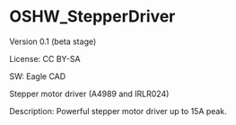 OSHW_StepperDriver
==================

Version 0.1 (beta stage)

License: CC BY-SA

SW: Eagle CAD

Stepper motor driver (A4989 and IRLR024)

Description:
Powerful stepper motor driver up to 15A peak.

